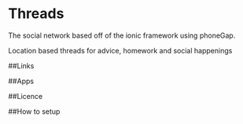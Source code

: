 # Threads
The social network based off of the ionic framework using phoneGap.

Location based threads for advice, homework and social happenings

##Links

##Apps

##Licence

##How to setup

